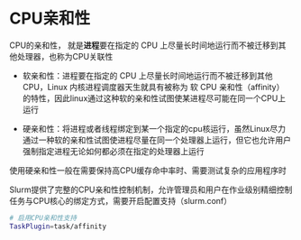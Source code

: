 # CPU亲和性



CPU的亲和性， 就是**进程**要在指定的 CPU 上尽量长时间地运行而不被迁移到其他处理器，也称为CPU关联性

- 软亲和性：进程要在指定的 CPU 上尽量长时间地运行而不被迁移到其他CPU，Linux 内核进程调度器天生就具有被称为 软 CPU 亲和性（affinity） 的特性，因此linux通过这种软的亲和性试图使某进程尽可能在同一个CPU上运行

- 硬亲和性：将进程或者线程绑定到某一个指定的cpu核运行，虽然Linux尽力通过一种软的亲和性试图使进程尽量在同一个处理器上运行，但它也允许用户强制指定进程无论如何都必须在指定的处理器上运行

<warning>使用硬亲和性一般在需要保持高CPU缓存命中率时、需要测试复杂的应用程序时</warning>

Slurm提供了完整的CPU亲和性控制机制，允许管理员和用户在作业级别精细控制任务与CPU核心的绑定方式，需要开启配置支持（slurm.conf）

```bash
# 启用CPU亲和性支持
TaskPlugin=task/affinity
```

